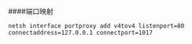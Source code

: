 ####端口映射 
```
netsh interface portproxy add v4tov4 listenport=80 connectaddress=127.0.0.1 connectport=1017
```